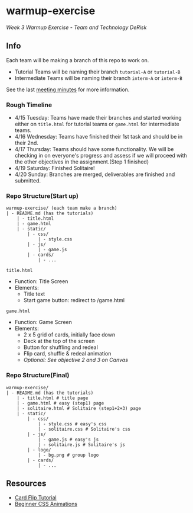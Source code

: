 # warmup-exercise
*Week 3 Warmup Exercise - Team and Technology DeRisk*

## Info
Each team will be making a branch of this repo to work on.
- Tutorial Teams will be naming their branch `tutorial-A` or `tutorial-B`
- Intermediate Teams will be naming their branch `interm-A` or `interm-B`

See the last [meeting minutes](https://cse11029boompow.slack.com/docs/T08MKM8RC4X/F08NJ3M9UAV) for more information.

### Rough Timeline
- 4/15 Tuesday: Teams have made their branches and started working either on `title.html` for tutorial teams or `game.html` for intermediate teams.
- 4/16 Wednesday: Teams have finished their 1st task and should be in their 2nd.
- 4/17 Thursday: Teams should have some functionality. We will be checking in on everyone's progress and assess if we will proceed with the other objectives in the assignment.(Step 1 finished)
- 4/19 Saturday: Finished Solitaire!
- 4/20 Sunday: Branches are merged, deliverables are finished and submitted.


### Repo Structure(Start up)
```
warmup-exercise/ (each team make a branch)
| - README.md (has the tutorials)
    | - title.html
    | - game.html
    | - static/
        | - css/
            | - style.css
        | - js/
            | - game.js
        | - cards/
            | - ...
```

`title.html`
- Function: Title Screen
- Elements:
  - Title text
  - Start game button: redirect to /game.html

`game.html`
- Function: Game Screen
- Elements:
  - 2 x 5 grid of cards, initially face down
  - Deck at the top of the screen
  - Button for shuffling and redeal
  - Flip card, shuffle & redeal animation
  - *Optional: See objective 2 and 3 on Canvas*

 ### Repo Structure(Final)
```
warmup-exercise/
| - README.md (has the tutorials)
    | - title.html # title page
    | - game.html # easy (step1) page
    | - solitaire.html # Solitaire (step1+2+3) page
    | - static/
        | - css/
            | - style.css # easy's css
            | - solitaire.css # Solitaire's css
        | - js/
            | - game.js # easy's js
            | - solitaire.js # Solitaire's js
        | - logo/
            | - bg.png # group logo
        | - cards/
            | - ...
```

## Resources
- [Card Flip Tutorial](https://www.youtube.com/watch?v=QON4dFDzsiE)
- [Beginner CSS Animations](https://youtu.be/SgmNxE9lWcY)

